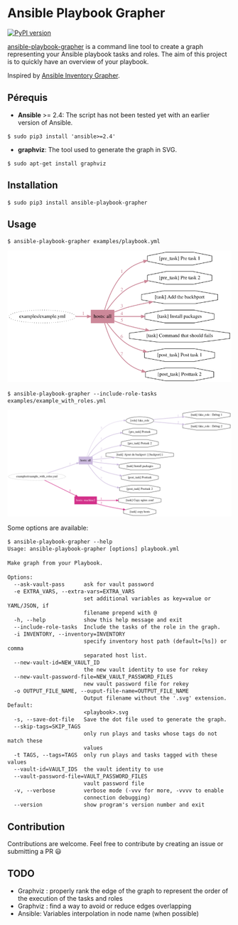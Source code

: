 # Ansible Playbook Grapher

[![PyPI version](https://badge.fury.io/py/ansible-playbook-grapher.svg)](https://badge.fury.io/py/ansible-playbook-grapher)

[ansible-playbook-grapher](https://github.com/haidaraM/ansible-playbook-grapher) is a command line tool to create a graph representing your Ansible playbook tasks and roles. The aim of
this project is to quickly have an overview of your playbook.

Inspired by [Ansible Inventory Grapher](https://github.com/willthames/ansible-inventory-grapher).

## Pérequis
 * **Ansible** >= 2.4: The script has not been tested yet with an earlier version of Ansible. 
 ```
 $ sudo pip3 install 'ansible>=2.4'
 ```
 * **graphviz**: The tool used to generate the graph in SVG. 
 ```
 $ sudo apt-get install graphviz
 ```
 
## Installation
```
$ sudo pip3 install ansible-playbook-grapher
```

## Usage

```
$ ansible-playbook-grapher examples/playbook.yml
```

![Example](examples/example.png)


```
$ ansible-playbook-grapher --include-role-tasks  examples/example_with_roles.yml
```


![Example](examples/example_with_roles.png)


Some options are available:

```
$ ansible-playbook-grapher --help
Usage: ansible-playbook-grapher [options] playbook.yml

Make graph from your Playbook.

Options:
  --ask-vault-pass      ask for vault password
  -e EXTRA_VARS, --extra-vars=EXTRA_VARS
                        set additional variables as key=value or YAML/JSON, if
                        filename prepend with @
  -h, --help            show this help message and exit
  --include-role-tasks  Include the tasks of the role in the graph.
  -i INVENTORY, --inventory=INVENTORY
                        specify inventory host path (default=[%s]) or comma
                        separated host list.
  --new-vault-id=NEW_VAULT_ID
                        the new vault identity to use for rekey
  --new-vault-password-file=NEW_VAULT_PASSWORD_FILES
                        new vault password file for rekey
  -o OUTPUT_FILE_NAME, --ouput-file-name=OUTPUT_FILE_NAME
                        Output filename without the '.svg' extension. Default:
                        <playbook>.svg
  -s, --save-dot-file   Save the dot file used to generate the graph.
  --skip-tags=SKIP_TAGS
                        only run plays and tasks whose tags do not match these
                        values
  -t TAGS, --tags=TAGS  only run plays and tasks tagged with these values
  --vault-id=VAULT_IDS  the vault identity to use
  --vault-password-file=VAULT_PASSWORD_FILES
                        vault password file
  -v, --verbose         verbose mode (-vvv for more, -vvvv to enable
                        connection debugging)
  --version             show program's version number and exit

```

## Contribution
Contributions are welcome. Feel free to contribute by creating an issue or submitting a PR :smiley: 

## TODO
 - Graphviz : properly rank the edge of the graph to represent the order of the execution of the tasks and roles
 - Graphviz : find a way to avoid or reduce edges overlapping
 - Ansible: Variables interpolation in node name (when possible)
  